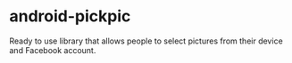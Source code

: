 # android-pickpic
Ready to use library that allows people to select pictures from their device and Facebook account.
